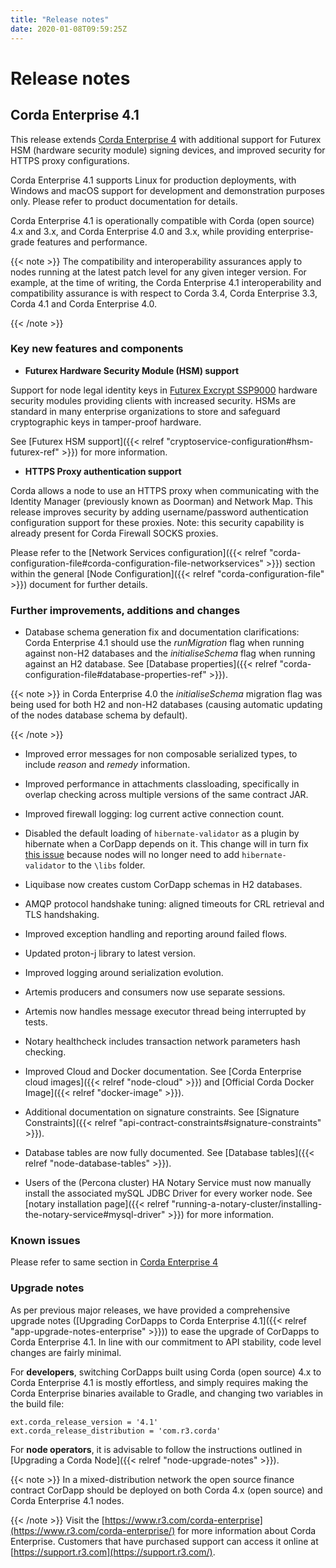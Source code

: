 ```yaml
---
title: "Release notes"
date: 2020-01-08T09:59:25Z
---
```



# Release notes

## Corda Enterprise 4.1
This release extends [Corda Enterprise 4](https://docs.corda.r3.com/releases/4.0/release-notes-enterprise.html) with additional
                support for Futurex HSM (hardware security module) signing devices, and improved security for HTTPS proxy configurations.

Corda Enterprise 4.1 supports Linux for production deployments, with Windows and macOS support for development and demonstration purposes only. Please refer to product documentation for details.

Corda Enterprise 4.1 is operationally compatible with Corda (open source) 4.x and 3.x, and Corda Enterprise 4.0 and 3.x, while providing enterprise-grade features and performance.


{{< note >}}
The compatibility and interoperability assurances apply to nodes running at the latest patch level for any given integer version.
                    For example, at the time of writing, the Corda Enterprise 4.1 interoperability and compatibility assurance is with respect to Corda 3.4, Corda Enterprise 3.3, Corda 4.1 and Corda Enterprise 4.0.


{{< /note >}}

### Key new features and components

* **Futurex Hardware Security Module (HSM) support**

Support for node legal identity keys in [Futurex Excrypt SSP9000](https://www.futurex.com/products/excrypt-ssp9000) hardware security
                            modules providing clients with increased security.
                            HSMs are standard in many enterprise organizations to store and safeguard cryptographic keys in tamper-proof hardware.

See [Futurex HSM support]({{< relref "cryptoservice-configuration#hsm-futurex-ref" >}}) for more information.


* **HTTPS Proxy authentication support**

Corda allows a node to use an HTTPS proxy when communicating with the Identity Manager (previously known as Doorman) and Network Map.
                            This release improves security by adding username/password authentication configuration support for these proxies.
                            Note: this security capability is already present for Corda Firewall SOCKS proxies.

Please refer to the [Network Services configuration]({{< relref "corda-configuration-file#corda-configuration-file-networkservices" >}}) section within the general
                            [Node Configuration]({{< relref "corda-configuration-file" >}}) document for further details.



### Further improvements, additions and changes

* Database schema generation fix and documentation clarifications: Corda Enterprise 4.1 should use the *runMigration* flag when running against non-H2
                            databases and the *initialiseSchema* flag when running against an H2 database. See [Database properties]({{< relref "corda-configuration-file#database-properties-ref" >}}).



{{< note >}}
in Corda Enterprise 4.0 the *initialiseSchema* migration flag was being used for both H2 and non-H2 databases (causing automatic updating
                        of the nodes database schema by default).


{{< /note >}}

* Improved error messages for non composable serialized types, to include *reason* and *remedy* information.


* Improved performance in attachments classloading, specifically in overlap checking across multiple versions of the same contract JAR.


* Improved firewall logging: log current active connection count.


* Disabled the default loading of `hibernate-validator` as a plugin by hibernate when a CorDapp depends on it. This change will in turn fix
                            [this issue](https://github.com/corda/corda/issues/4444) because nodes will no longer need to add `hibernate-validator` to the `\libs` folder.


* Liquibase now creates custom CorDapp schemas in H2 databases.


* AMQP protocol handshake tuning: aligned timeouts for CRL retrieval and TLS handshaking.


* Improved exception handling and reporting around failed flows.


* Updated proton-j library to latest version.


* Improved logging around serialization evolution.


* Artemis producers and consumers now use separate sessions.


* Artemis now handles message executor thread being interrupted by tests.


* Notary healthcheck includes transaction network parameters hash checking.


* Improved Cloud and Docker documentation. See [Corda Enterprise cloud images]({{< relref "node-cloud" >}}) and [Official Corda Docker Image]({{< relref "docker-image" >}}).


* Additional documentation on signature constraints. See [Signature Constraints]({{< relref "api-contract-constraints#signature-constraints" >}}).


* Database tables are now fully documented. See [Database tables]({{< relref "node-database-tables" >}}).


* Users of the (Percona cluster) HA Notary Service must now manually install the associated mySQL JDBC Driver for every worker node. See
                            [notary installation page]({{< relref "running-a-notary-cluster/installing-the-notary-service#mysql-driver" >}}) for more information.



### Known issues
Please refer to same section in [Corda Enterprise 4](https://docs.corda.r3.com/releases/4.0/release-notes-enterprise.html)


### Upgrade notes
As per previous major releases, we have provided a comprehensive upgrade notes ([Upgrading CorDapps to Corda Enterprise 4.1]({{< relref "app-upgrade-notes-enterprise" >}})) to ease the upgrade
                    of CorDapps to Corda Enterprise 4.1. In line with our commitment to API stability, code level changes are fairly minimal.

For **developers**, switching CorDapps built using Corda (open source) 4.x to Corda Enterprise 4.1 is mostly effortless,
                    and simply requires making the Corda Enterprise binaries available to Gradle, and changing two variables in the build file:

```shell
ext.corda_release_version = '4.1'
ext.corda_release_distribution = 'com.r3.corda'
```
For **node operators**, it is advisable to follow the instructions outlined in [Upgrading a Corda Node]({{< relref "node-upgrade-notes" >}}).


{{< note >}}
In a mixed-distribution network the open source finance contract CorDapp should be deployed on both Corda 4.x (open source) and Corda Enterprise 4.1 nodes.


{{< /note >}}
Visit the [https://www.r3.com/corda-enterprise](https://www.r3.com/corda-enterprise/) for more information about Corda Enterprise.
                    Customers that have purchased support can access it online at  [https://support.r3.com](https://support.r3.com/).


